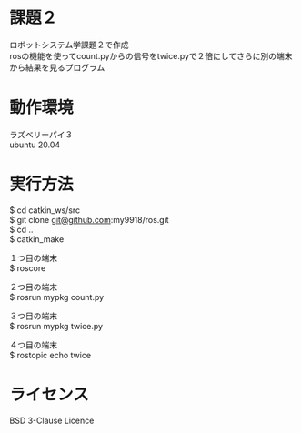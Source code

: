 # 課題２　　
ロボットシステム学課題２で作成  
rosの機能を使ってcount.pyからの信号をtwice.pyで２倍にしてさらに別の端末から結果を見るプログラム  
  
# 動作環境  
ラズベリーパイ３  
ubuntu 20.04  
  
# 実行方法   
$ cd catkin_ws/src  
$ git clone git@github.com:my9918/ros.git  
$ cd ..  
$ catkin_make  
  
１つ目の端末  
$ roscore  

２つ目の端末  
$ rosrun mypkg count.py  

３つ目の端末  
$ rosrun mypkg twice.py  

４つ目の端末  
$ rostopic echo twice  
  
    
# ライセンス  
BSD 3-Clause Licence  




